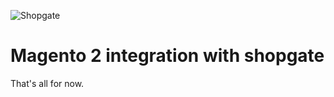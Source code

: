 ![Shopgate](https://images.g2crowd.com/uploads/product/image/social_landscape/social_landscape_1536771245/shopgate.png)

#  Magento 2 integration with shopgate

That's all for now.
